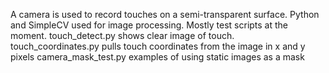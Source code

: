 A camera is used to record touches on a semi-transparent surface.
Python and SimpleCV used for image processing.
Mostly test scripts at the moment.
touch_detect.py shows clear image of touch.
touch_coordinates.py pulls touch coordinates from the image in x and y pixels
camera_mask_test.py examples of using static images as a mask
